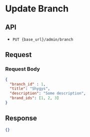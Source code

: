 # Update Branch

## API

- `PUT {base_url}/admin/branch`

## Request

### Request Body

```json
{
  "branch_id" : 1,
  "title": "Shygys",
  "description": "Some description",
  "brand_ids": [1, 2, 3]
}
```


## Response

```json
{}
```
